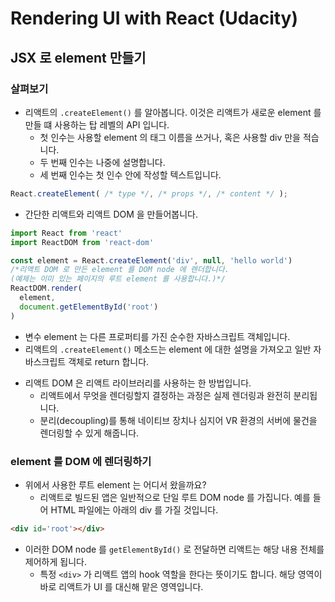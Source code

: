 # Rendering UI with React (Udacity)
## JSX 로 element 만들기
### 살펴보기
- 리액트의 `.createElement()` 를 알아봅니다. 이것은 리액트가 새로운 element 를 만들 떄 사용하는 탑 레벨의 API 입니다.
  + 첫 인수는 사용할 element 의 태그 이름을 쓰거나, 혹은 사용할 div 만을 적습니다.
  + 두 번째 인수는 나중에 설명합니다.
  + 세 번째 인수는 첫 인수 안에 작성할 텍스트입니다.
```javascript
React.createElement( /* type */, /* props */, /* content */ );
```
- 간단한 리액트와 리액트 DOM 을 만들어봅니다.
```javascript
import React from 'react'
import ReactDOM from 'react-dom'

const element = React.createElement('div', null, 'hello world')
/*리액트 DOM 로 만든 element 를 DOM node 에 렌더합니다.
(예제는 이미 있는 페이지의 루트 element 를 사용합니다.)*/
ReactDOM.render(
  element,
  document.getElementById('root')
)
```
  + 변수 element 는 다른 프로퍼티를 가진 순수한 자바스크립트 객체입니다.
  + 리액트의 `.createElement()` 메소드는 element 에 대한 설명을 가져오고 일반 자바스크립트 객체로 return 합니다.
- 리액트 DOM 은 리액트 라이브러리를 사용하는 한 방법입니다.
  + 리액트에서 무엇을 렌더링할지 결정하는 과정은 실제 렌더링과 완전히 분리됩니다.
  + 분리(decoupling)를 통해 네이티브 장치나 심지어 VR 환경의 서버에 물건을 렌더링할 수 있게 해줍니다.

### element 를 DOM 에 렌더링하기
- 위에서 사용한 루트 element 는 어디서 왔을까요?
  + 리액트로 빌드된 앱은 일반적으로 단일 루트 DOM node 를 가집니다. 예를 들어 HTML 파일에는 아래의 div 를 가질 것입니다.
```HTML
<div id='root'></div>
```
- 이러한 DOM node 를 `getElementById()` 로 전달하면 리액트는 해당 내용 전체를 제어하게 됩니다.
  + 특정 `<div>` 가 리액트 앱의 hook 역할을 한다는 뜻이기도 합니다. 해당 영역이 바로 리액트가 UI 를 대신해 맡은 영역입니다.
